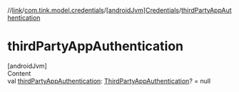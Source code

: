 //[link](../../index.md)/[com.tink.model.credentials](../index.md)/[[androidJvm]Credentials](index.md)/[thirdPartyAppAuthentication](third-party-app-authentication.md)



# thirdPartyAppAuthentication  
[androidJvm]  
Content  
val [thirdPartyAppAuthentication](third-party-app-authentication.md): [ThirdPartyAppAuthentication](../../com.tink.model.authentication/[android-jvm]-third-party-app-authentication/index.md)? = null  




